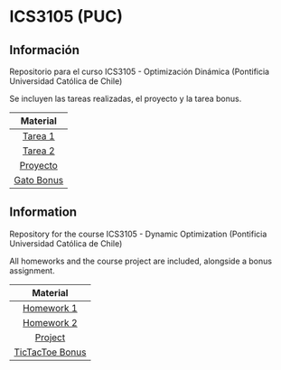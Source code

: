 ICS3105 (PUC)
=============

Información
-----------

Repositorio para el curso ICS3105 - Optimización Dinámica (Pontificia Universidad Católica de Chile)

Se incluyen las tareas realizadas, el proyecto y la tarea bonus.

|Material|
|:-:|
|[Tarea 1](T1)|
|[Tarea 2](T2)|
|[Proyecto](Proyecto)|
|[Gato Bonus](Extras)|



Information
-----------

Repository for the course ICS3105 - Dynamic Optimization (Pontificia Universidad Católica de Chile)

All homeworks and the course project are included, alongside a bonus assignment.

|Material|
|:-:|
|[Homework 1](T1)|
|[Homework 2](T2)|
|[Project](Proyecto)|
|[TicTacToe Bonus](Extras)|
